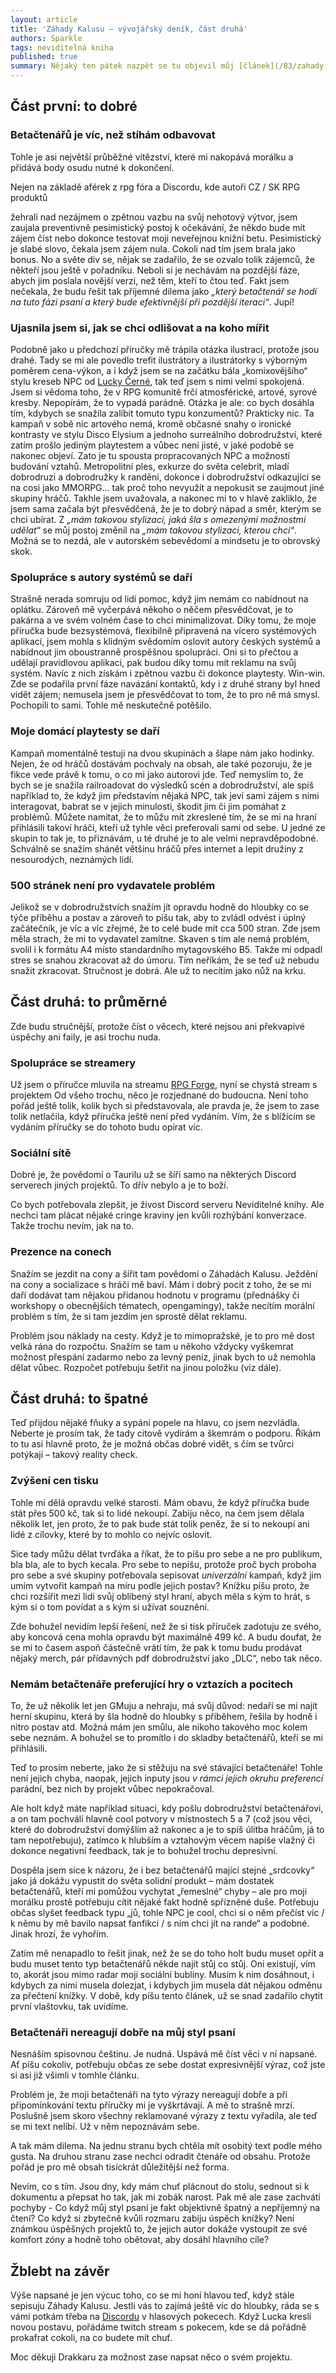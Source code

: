 ```yaml
---
layout: article
title: 'Záhady Kalusu – vývojářský deník, část druhá'
authors: Sparkle
tags: neviditelná kniha
published: true
summary: Nějaký ten pátek nazpět se tu objevil můj [článek](/83/zahady-kalusu.html) o připravované příručce ze světa Neviditelné knihy. Jmenuje se Záhady Kalusu a je to kampaň. Velká, příběhová, rozvětvená. Práce od té doby pokročila, teď je sepsáno zhruba 300 stran. Některé věci se podařily nad očekávání, jiné se naopak nezdařily. O ty se tu nyní s vámi podělím.
---
```




## Část první: to dobré

### Betačtenářů je víc, než stíhám odbavovat

Tohle je asi největší průběžné vítězství, které mi nakopává morálku a přidává body osudu nutné k dokončení.

Nejen na základě aférek z rpg fóra a Discordu, kde autoři CZ / SK RPG produktů

žehrali nad nezájmem o zpětnou vazbu na svůj nehotový výtvor, jsem zaujala preventivně pesimistický postoj k očekávání, že někdo bude mít zájem číst nebo dokonce testovat moji neveřejnou knižní betu. Pesimistický je slabé slovo, čekala jsem zájem nula. Cokoli nad tím jsem brala jako bonus. No a světe div se, nějak se zadařilo, že se ozvalo tolik zájemců, že někteří jsou ještě v pořadníku. Neboli si je nechávám na pozdější fáze, abych jim poslala novější verzi, než těm, kteří to čtou teď. Fakt jsem nečekala, že budu řešit tak příjemné dilema jako _„který betačtenář se hodí na tuto fázi psaní a který bude efektivnější při pozdější iteraci“_. Jupí!

### Ujasnila jsem si, jak se chci odlišovat a na koho mířit

Podobně jako u předchozí příručky mě trápila otázka ilustrací, protože jsou drahé. Tady se mi ale povedlo trefit ilustrátory a ilustrátorky s výborným poměrem cena-výkon, a i když jsem se na začátku bála „komixovějšího“ stylu kreseb NPC od [Lucky Černé](https://www.instagram.com/lucerna_art/), tak teď jsem s nimi velmi spokojená. Jsem si vědoma toho, že v RPG komunitě frčí atmosférické, artové, syrové kresby. Nepopírám, že to vypadá parádně. Otázka je ale: co bych dosáhla tím, kdybych se snažila zalíbit tomuto typu konzumentů? Prakticky nic. Ta kampaň v sobě nic artového nemá, kromě občasné snahy o ironické kontrasty ve stylu Disco Elysium a jednoho surreálního dobrodružství, které zatím prošlo jediným playtestem a vůbec není jisté, v jaké podobě se nakonec objeví. Zato je tu spousta propracovaných NPC a možností budování vztahů. Metropolitní ples, exkurze do světa celebrit, mladí dobrodruzi a dobrodružky k randění, dokonce i dobrodružství odkazující se na cosi jako MMORPG... tak proč toho nevyužít a nepokusit se zaujmout jiné skupiny hráčů. Takhle jsem uvažovala, a nakonec mi to v hlavě zakliklo, že jsem sama začala být přesvědčená, že je to dobrý nápad a směr, kterým se chci ubírat. Z _„mám takovou stylizaci, jaká šla s omezenými možnostmi udělat“_ se můj postoj změnil na _„mám takovou stylizaci, kterou chci“_. Možná se to nezdá, ale v autorském sebevědomí a mindsetu je to obrovský skok.

### Spolupráce s autory systémů se daří

Strašně nerada somruju od lidí pomoc, když jim nemám co nabídnout na oplátku. Zároveň mě vyčerpává někoho o něčem přesvědčovat, je to pakárna a ve svém volném čase to chci minimalizovat. Díky tomu, že moje příručka bude bezsystémová, flexibilně připravená na vícero systémových aplikací, jsem mohla s klidným svědomím oslovit autory českých systémů a nabídnout jim oboustranně prospěšnou spolupráci. Oni si to přečtou a udělají pravidlovou aplikaci, pak budou díky tomu mít reklamu na svůj systém. Navíc z nich získám i zpětnou vazbu či dokonce playtesty. Win-win. Zde se podařila první fáze navázání kontaktů, kdy i z druhé strany byl hned vidět zájem; nemusela jsem je přesvědčovat to tom, že to pro ně má smysl. Pochopili to sami. Tohle mě neskutečně potěšilo.

### Moje domácí playtesty se daří

Kampaň momentálně testuji na dvou skupinách a šlape nám jako hodinky. Nejen, že od hráčů dostávám pochvaly na obsah, ale také pozoruju, že je fikce vede právě k tomu, o co mi jako autorovi jde. Teď nemyslím to, že bych se je snažila railroadovat do výsledků scén a dobrodružství, ale spíš například to, že když jim představím nějaká NPC, tak jeví sami zájem s nimi interagovat, babrat se v jejich minulosti, škodit jim či jim pomáhat z problémů. Můžete namítat, že to můžu mít zkreslené tím, že se mi na hraní přihlásili takoví hráči, kteří už tyhle věci preferovali sami od sebe. U jedné ze skupin to tak je, to přiznávám, u té druhé je to ale velmi nepravděpodobné. Schválně se snažím shánět většinu hráčů přes internet a lepit družiny z nesourodých, neznámých lidí.

### 500 stránek není pro vydavatele problém

Jelikož se v dobrodružstvích snažím jít opravdu hodně do hloubky co se týče příběhu a postav a zároveň to píšu tak, aby to zvládl odvést i úplný začátečník, je víc a víc zřejmé, že to celé bude mít cca 500 stran. Zde jsem měla strach, že mi to vydavatel zamítne. Skaven s tím ale nemá problém, svolil i k formátu A4 místo standardního mytagovského B5. Takže mi odpadl stres se snahou zkracovat až do úmoru. Tím neříkám, že se teď už nebudu snažit zkracovat. Stručnost je dobrá. Ale už to necítím jako nůž na krku.

## Část druhá: to průměrné

Zde budu stručnější, protože číst o věcech, které nejsou ani překvapivé úspěchy ani faily, je asi trochu nuda.

### Spolupráce se streamery

Už jsem o příručce mluvila na streamu [RPG Forge](https://www.youtube.com/watch?v=jEAbd4sKbII), nyní se chystá stream s projektem Od všeho trochu, něco je rozjednané do budoucna. Není toho pořád ještě tolik, kolik bych si představovala, ale pravda je, že jsem to zase tolik netlačila, když příručka ještě není před vydáním. Vím, že s blížícím se vydáním příručky se do tohoto budu opírat víc.

### Sociální sítě

Dobré je, že povědomí o Taurilu už se šíří samo na některých Discord serverech jiných projektů. To dřív nebylo a je to boží.

Co bych potřebovala zlepšit, je živost Discord serveru Neviditelné knihy. Ale nechci tam plácat nějaké cringe kraviny jen kvůli rozhýbání konverzace. Takže trochu nevím, jak na to.

### Prezence na conech

Snažím se jezdit na cony a šířit tam povědomí o Záhadách Kalusu. Ježdění na cony a socializace s hráči mě baví. Mám i dobrý pocit z toho, že se mi daří dodávat tam nějakou přidanou hodnotu v programu (přednášky či workshopy o obecnějších tématech, opengamingy), takže necítím morální problém s tím, že si tam jezdím jen sprostě dělat reklamu.

Problém jsou náklady na cesty. Když je to mimopražské, je to pro mě dost velká rána do rozpočtu. Snažím se tam u někoho vždycky vyškemrat možnost přespání zadarmo nebo za levný peníz, jinak bych to už nemohla dělat vůbec. Rozpočet potřebuju šetřit na jinou položku (viz dále).

## Část druhá: to špatné

Teď přijdou nějaké fňuky a sypání popele na hlavu, co jsem nezvládla. Neberte je prosím tak, že tady citově vydírám a škemrám o podporu. Říkám to tu asi hlavně proto, že je možná občas dobré vidět, s čím se tvůrci potýkají – takový reality check.

### Zvýšení cen tisku

Tohle mi dělá opravdu velké starosti. Mám obavu, že když příručka bude stát přes 500 kč, tak si to lidé nekoupí. Zabiju něco, na čem jsem dělala několik let, jen proto, že to pak bude stát tolik peněz, že si to nekoupí ani lidé z cílovky, které by to mohlo co nejvíc oslovit.

Sice tady můžu dělat tvrďáka a říkat, že to píšu pro sebe a ne pro publikum, bla bla, ale to bych kecala. Pro sebe to nepíšu, protože proč bych proboha pro sebe a své skupiny potřebovala sepisovat _univerzální_ kampaň, když jim umím vytvořit kampaň na míru podle jejich postav? Knížku píšu proto, že chci rozšířit mezi lidi svůj oblíbený styl hraní, abych měla s kým to hrát, s kým si o tom povídat a s kým si užívat souznění.

Zde bohužel nevidím lepší řešení, než že si tisk příruček zadotuju ze svého, aby koncová cena mohla opravdu být maximálně 499 kč. A budu doufat, že se mi to časem aspoň částečně vrátí tím, že pak k tomu budu prodávat nějaký merch, pár přídavných pdf dobrodružství jako „DLC“, nebo tak něco.

### Nemám betačtenáře preferující hry o vztazích a pocitech

To, že už několik let jen GMuju a nehraju, má svůj důvod: nedaří se mi najít herní skupinu, která by šla hodně do hloubky s příběhem, řešila by hodně i nitro postav atd. Možná mám jen smůlu, ale nikoho takového moc kolem sebe neznám. A bohužel se to promítlo i do skladby betačtenářů, kteří se mi přihlásili.

Teď to prosím neberte, jako že si stěžuju na své stávající betačtenáře! Tohle není jejich chyba, naopak, jejich inputy jsou _v rámci jejich okruhu preferencí_ parádní, bez nich by projekt vůbec nepokračoval.

Ale holt když máte například situaci, kdy pošlu dobrodružství betačtenářovi, a on tam pochválí hlavně cool potvory v místnostech 5 a 7 (což jsou věci, které do dobrodružství domýšlím až nakonec a je to spíš úlitba hráčům, já to tam nepotřebuju), zatímco k hlubším a vztahovým věcem napíše vlažný či dokonce negativní feedback, tak je to bohužel trochu depresivní.

Dospěla jsem sice k názoru, že i bez betačtenářů mající stejné „srdcovky“ jako já dokážu vypustit do světa solidní produkt – mám dostatek betačtenářů, kteří mi pomůžou vychytat „řemeslné“ chyby – ale pro moji morálku prostě potřebuju cítit nějaké fakt hodně spřízněné duše. Potřebuju občas slyšet feedback typu „jů, tohle NPC je cool, chci si o něm přečíst víc / k němu by mě bavilo napsat fanfikci / s ním chci jít na rande“ a podobné. Jinak hrozí, že vyhořím.

Zatím mě nenapadlo to řešit jinak, než že se do toho holt budu muset opřít a budu muset tento typ betačtenářů někde najít stůj co stůj. Oni existují, vím to, akorát jsou mimo radar mojí sociální bubliny. Musím k nim dosáhnout, i kdybych za nimi musela dolezjat, i kdybych jim musela dát nějakou odměnu za přečtení knížky. V době, kdy píšu tento článek, už se snad zadařilo chytit první vlaštovku, tak uvidíme.

### Betačtenáři nereagují dobře na můj styl psaní

Nesnáším spisovnou češtinu. Je nudná. Uspává mě číst věci v ní napsané. Ať píšu cokoliv, potřebuju občas ze sebe dostat expresivnější výraz, což jste si asi již všimli v tomhle článku.

Problém je, že moji betačtenáři na tyto výrazy nereagují dobře a při připomínkování textu příručky mi je vyškrtávají. A mě to strašně mrzí. Poslušně jsem skoro všechny reklamované výrazy z textu vyřadila, ale teď se mi text nelíbí. Už v něm nepoznávám sebe.

A tak mám dilema. Na jednu stranu bych chtěla mít osobitý text podle mého gusta. Na druhou stranu zase nechci odradit čtenáře od obsahu. Protože pořád je pro mě obsah tisíckrát důležitější než forma.

Nevím, co s tím. Jsou dny, kdy mám chuť plácnout do stolu, sednout si k dokumentu a přepsat ho tak, jak mi zobák narost. Pak mě ale zase zachvátí pochyby - Co když můj styl psaní je fakt objektivně špatný a nepříjemný na čtení? Co když si zbytečně kvůli rozmaru zabiju úspěch knížky? Není známkou úspěšných projektů to, že jejich autor dokáže vystoupit ze své komfort zóny a hodně toho obětovat, aby dosáhl hlavního cíle?

## Žblebt na závěr

Výše napsané je jen výcuc toho, co se mi honí hlavou teď, když stále sepisuju Záhady Kalusu. Jestli vás to zajímá ještě víc do hloubky, ráda se s vámi potkám třeba na [Discordu](https://discord.gg/pBknXzyZc9) v hlasových pokecech. Když Lucka kreslí novou postavu, pořádáme twitch stream s pokecem, kde se dá pořádně prokafrat cokoli, na co budete mít chuť.

Moc děkuji Drakkaru za možnost zase napsat něco o svém projektu.

